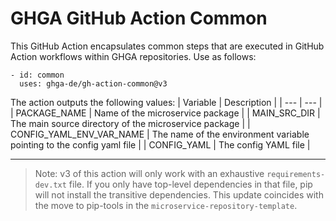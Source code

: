 # GHGA GitHub Action Common

This GitHub Action encapsulates common steps that are executed in GitHub Action workflows within GHGA repositories. Use as follows:

```
- id: common
  uses: ghga-de/gh-action-common@v3
```

The action outputs the following values:
| Variable | Description |
| --- | --- |
| PACKAGE\_NAME | Name of the microservice package |
| MAIN\_SRC\_DIR | The main source directory of the microservice package |
| CONFIG\_YAML\_ENV\_VAR\_NAME | The name of the environment variable pointing to the config yaml file |
| CONFIG\_YAML | The config YAML file |

---

>Note: v3 of this action will only work with an exhaustive `requirements-dev.txt` file. If you only have top-level dependencies in that file, pip will not install the transitive dependencies. This update coincides with the move to pip-tools in the `microservice-repository-template`.